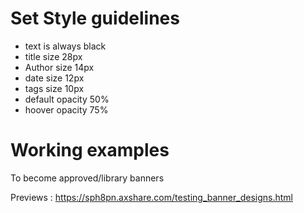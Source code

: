 # Set Style guidelines
- text is always black
- title size 28px
- Author size 14px
- date size 12px
- tags size 10px
- default opacity 50%
- hoover opacity 75%


# Working examples
To become approved/library banners


Previews : https://sph8pn.axshare.com/testing_banner_designs.html 